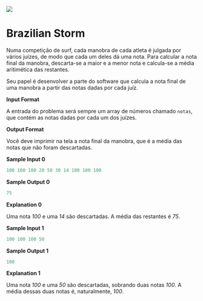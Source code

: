 ![](https://www.hackerrank.com/wp-content/uploads/2018/08/hackerrank_logo.png)

# Brazilian Storm

Numa competição de surf, cada manobra de cada atleta é julgada por vários juízes, de modo que cada um deles dá uma nota. Para calcular a nota final da manobra, descarta-se a maior e a menor nota e calcula-se a média aritimética das restantes.

Seu papel é desenvolver a parte do software que calcula a nota final de uma manobra a partir das notas dadas por cada juíz.

**Input Format**

A entrada do problema será sempre um array de números chamado ``notas``, que contém as notas dadas por cada um dos juízes.

**Output Format**

Você deve imprimir na tela a nota final da manobra, que é a média das notas que não foram descartadas.

**Sample Input 0**
```javascript
100 100 100 20 50 30 14 100 100 100
```

**Sample Output 0**
```javascript
75
```

**Explanation 0**

Uma nota *100* e uma *14* são descartadas. A média das restantes é *75*.

**Sample Input 1**
```javascript
100 100 100 50
```

**Sample Output 1**
```javascript
100
```

**Explanation 1**

Uma nota *100* e uma *50* são descartadas, sobrando duas notas *100*. A média dessas duas notas é, naturalmente, *100*.